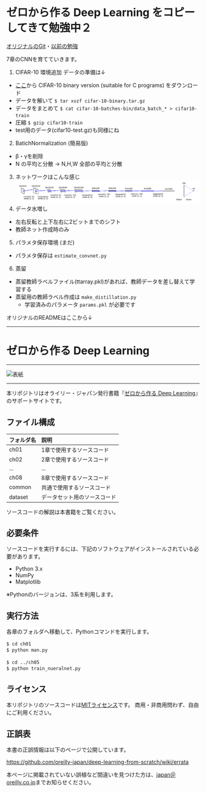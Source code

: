 # ゼロから作る Deep Learning をコピーしてきて勉強中２

[オリジナルのGit](https://github.com/oreilly-japan/deep-learning-from-scratch/)・[以前の勉強](https://github.com/tom01h/deep-learning-from-scratch/)  

7章のCNNを育てていきます。

1. CIFAR-10 環境追加
データの準備は↓
  - [ここ](https://www.cs.toronto.edu/~kriz/cifar.html)から CIFAR-10 binary version (suitable for C programs) をダウンロード
  - データを解いて ```$ tar xvzf cifar-10-binary.tar.gz```
  - データをまとめて ```$ cat cifar-10-batches-bin/data_batch_* > cifar10-train```
  - 圧縮 ```$ gzip cifar10-train```
  - test用のデータ(cifar10-test.gz)も同様にね
2. BatichNormalization (簡易版)
  - β・γを削除
  - N の平均と分散 → N,H,W 全部の平均と分散
3. ネットワークはこんな感じ
   ![](slim_net.svg)
4. データ水増し
  - 左右反転と上下左右に2ビットまでのシフト
  - 教師ネット作成時のみ
5. パラメタ保存環境 (まだ)
  - パラメタ保存は ```estimate_convnet.py```
6. 蒸留
  - 蒸留教師ラベルファイル(ttarray.pkl)があれば、教師データを差し替えて学習する
  - 蒸留用の教師ラベル作成は ```make_distillation.py```
    - 学習済みのパラメータ ```params.pkl``` が必要です

オリジナルのREADMEはここから↓

---

# ゼロから作る Deep Learning

---

![表紙](https://raw.githubusercontent.com/oreilly-japan/deep-learning-from-scratch/images/deep-learning-from-scratch.png)

---

本リポジトリはオライリー・ジャパン発行書籍『[ゼロから作る Deep Learning](http://www.oreilly.co.jp/books/9784873117584/)』のサポートサイトです。

## ファイル構成

|フォルダ名 |説明                         |
|:--        |:--                          |
|ch01       |1章で使用するソースコード    |
|ch02       |2章で使用するソースコード    |
|...        |...                          |
|ch08       |8章で使用するソースコード    |
|common     |共通で使用するソースコード   |
|dataset    |データセット用のソースコード |


ソースコードの解説は本書籍をご覧ください。

## 必要条件
ソースコードを実行するには、下記のソフトウェアがインストールされている必要があります。

* Python 3.x
* NumPy
* Matplotlib

※Pythonのバージョンは、3系を利用します。

## 実行方法

各章のフォルダへ移動して、Pythonコマンドを実行します。

```
$ cd ch01
$ python man.py

$ cd ../ch05
$ python train_nueralnet.py
```

## ライセンス

本リポジトリのソースコードは[MITライセンス](http://www.opensource.org/licenses/MIT)です。
商用・非商用問わず、自由にご利用ください。

## 正誤表

本書の正誤情報は以下のページで公開しています。

https://github.com/oreilly-japan/deep-learning-from-scratch/wiki/errata

本ページに掲載されていない誤植など間違いを見つけた方は、[japan＠oreilly.co.jp](<mailto:japan＠oreilly.co.jp>)までお知らせください。
